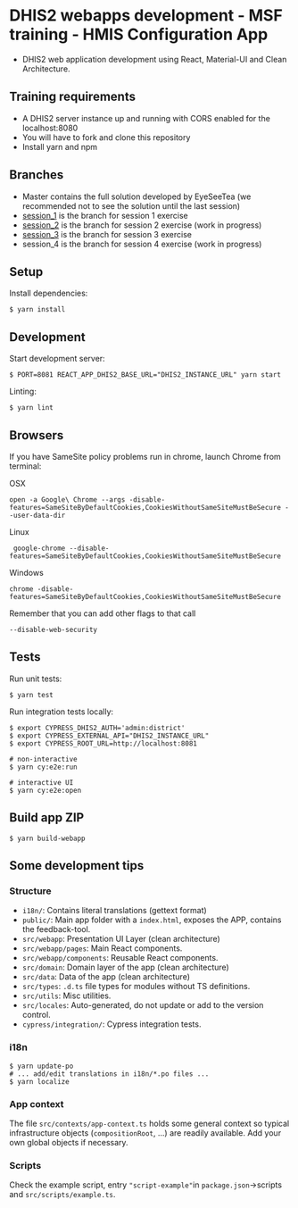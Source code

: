# DHIS2 webapps development - MSF training - HMIS Configuration App

-   DHIS2 web application development using React, Material-UI and Clean Architecture.

## Training requirements 

-   A DHIS2 server instance up and running with CORS enabled for the localhost:8080
-   You will have to fork and clone this repository
-   Install yarn and npm

## Branches

-   Master contains the full solution developed by EyeSeeTea (we recommended not to see the solution until the last session)
-   [session_1](https://github.com/EyeSeeTea/MSF-training-DHIS2-webapps-development/tree/session_1) is the branch for session 1 exercise
-   [session_2](https://github.com/EyeSeeTea/MSF-training-DHIS2-webapps-development/tree/session_2) is the branch for session 2 exercise (work in progress)
-   [session_3](https://github.com/EyeSeeTea/MSF-training-DHIS2-webapps-development/tree/session3) is the branch for session 3 exercise 
-   session_4 is the branch for session 4 exercise (work in progress)

## Setup

Install dependencies:

```
$ yarn install
```

## Development

Start development server:

```
$ PORT=8081 REACT_APP_DHIS2_BASE_URL="DHIS2_INSTANCE_URL" yarn start
```

Linting:

```
$ yarn lint
```

## Browsers

If you have SameSite policy problems run in chrome, launch Chrome from terminal:

OSX
```
open -a Google\ Chrome --args -disable-features=SameSiteByDefaultCookies,CookiesWithoutSameSiteMustBeSecure --user-data-dir
```

Linux
```
 google-chrome --disable-features=SameSiteByDefaultCookies,CookiesWithoutSameSiteMustBeSecure
```

Windows
```
chrome -disable-features=SameSiteByDefaultCookies,CookiesWithoutSameSiteMustBeSecure
```

Remember that you can add other flags to that call 

`--disable-web-security`

## Tests

Run unit tests:

```
$ yarn test
```

Run integration tests locally:

```
$ export CYPRESS_DHIS2_AUTH='admin:district'
$ export CYPRESS_EXTERNAL_API="DHIS2_INSTANCE_URL"
$ export CYPRESS_ROOT_URL=http://localhost:8081

# non-interactive
$ yarn cy:e2e:run

# interactive UI
$ yarn cy:e2e:open
```

## Build app ZIP

```
$ yarn build-webapp
```

## Some development tips

### Structure

-   `i18n/`: Contains literal translations (gettext format)
-   `public/`: Main app folder with a `index.html`, exposes the APP, contains the feedback-tool.
-   `src/webapp`: Presentation UI Layer (clean architecture)
-   `src/webapp/pages`: Main React components.
-   `src/webapp/components`: Reusable React components.
-   `src/domain`: Domain layer of the app (clean architecture)
-   `src/data`: Data of the app (clean architecture)
-   `src/types`: `.d.ts` file types for modules without TS definitions.
-   `src/utils`: Misc utilities.
-   `src/locales`: Auto-generated, do not update or add to the version control.
-   `cypress/integration/`: Cypress integration tests.

### i18n

```
$ yarn update-po
# ... add/edit translations in i18n/*.po files ...
$ yarn localize
```

### App context

The file `src/contexts/app-context.ts` holds some general context so typical infrastructure objects (`compositionRoot`, ...) are readily available. Add your own global objects if necessary.

### Scripts

Check the example script, entry `"script-example"`in `package.json`->scripts and `src/scripts/example.ts`.
